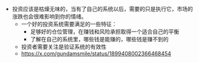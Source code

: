 - 投资应该是枯燥无味的，当有了自己的系统以后，需要的只是执行它，市场的涨跌也会很难影响到你的情绪。
	- 一个好的投资系统需要满足的一些特征：
		- 足够好的仓位管理，在赚钱和风险承担取得一个适合自己的平衡
		- 了解在自己的系统里，哪些钱是能赚的，哪些钱是赚不到的
	- 投资者需要关注是验证系统的有效性
	- https://x.com/gundamsmile/status/1899408002366468454